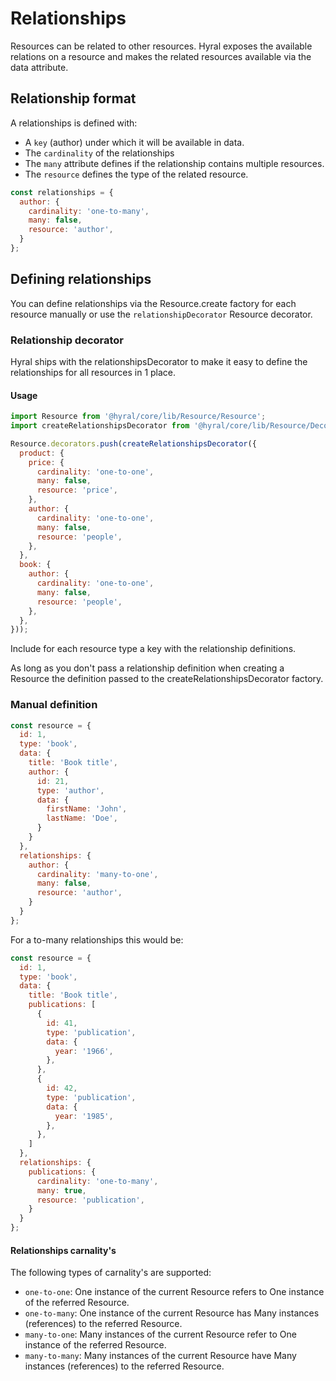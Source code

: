 # Relationships
Resources can be related to other resources. Hyral exposes the available relations on a resource and makes the related
resources available via the data attribute.

## Relationship format
A relationships is defined with:
* A `key` (author) under which it will be available in data.
* The `cardinality` of the relationships
* The `many` attribute defines if the relationship contains multiple resources.
* The `resource` defines the type of the related resource.

```javascript
const relationships = {
  author: {
    cardinality: 'one-to-many',
    many: false,
    resource: 'author',
  }
};
```

## Defining relationships
You can define relationships via the Resource.create factory for each resource manually or use the `relationshipDecorator` Resource decorator.

### Relationship decorator
Hyral ships with the relationshipsDecorator to make it easy to define the relationships for all resources in 1 place.

#### Usage
```javascript
import Resource from '@hyral/core/lib/Resource/Resource';
import createRelationshipsDecorator from '@hyral/core/lib/Resource/Decorator/Resource/relationshipsDecorator';

Resource.decorators.push(createRelationshipsDecorator({
  product: {
    price: {
      cardinality: 'one-to-one',
      many: false,
      resource: 'price',
    },
    author: {
      cardinality: 'one-to-one',
      many: false,
      resource: 'people',
    },
  },
  book: {
    author: {
      cardinality: 'one-to-one',
      many: false,
      resource: 'people',
    },
  },
}));
```

Include for each resource type a key with the relationship definitions.

As long as you don't pass a relationship definition when creating a Resource the definition passed to the
createRelationshipsDecorator factory.

### Manual definition
```javascript
const resource = {
  id: 1,
  type: 'book',
  data: {
    title: 'Book title',
    author: {
      id: 21,
      type: 'author',
      data: {
        firstName: 'John',
        lastName: 'Doe',
      }
    }
  },
  relationships: {
    author: {
      cardinality: 'many-to-one',
      many: false,
      resource: 'author',
    }
  }
};
```

For a to-many relationships this would be:

```javascript
const resource = {
  id: 1,
  type: 'book',
  data: {
    title: 'Book title',
    publications: [
      {
        id: 41,
        type: 'publication',
        data: {
          year: '1966',
        },
      },
      {
        id: 42,
        type: 'publication',
        data: {
          year: '1985',
        },
      },
    ]
  },
  relationships: {
    publications: {
      cardinality: 'one-to-many',
      many: true,
      resource: 'publication',
    }
  }
};
```

#### Relationships carnality's
The following types of carnality's are supported:

- `one-to-one`: One instance of the current Resource refers to One instance of the referred Resource.
- `one-to-many`: One instance of the current Resource has Many instances (references) to the referred Resource.
- `many-to-one`: Many instances of the current Resource refer to One instance of the referred Resource.
- `many-to-many`: Many instances of the current Resource have Many instances (references) to the referred Resource.
